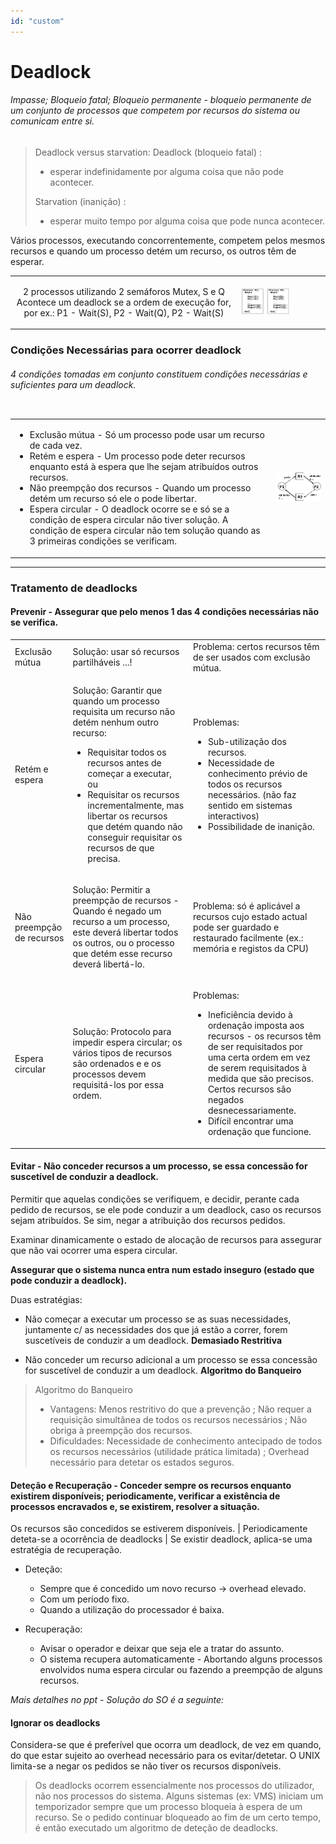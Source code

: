 ```yaml
---
id: "custom"
---
```


<!-- @import "note-style.less" -->

<!-- https://detexify.kirelabs.org/classify.html -->
<!-- https://shd101wyy.github.io/markdown-preview-enhanced/#/ -->

<link href="https://fonts.googleapis.com/css2?family=Handlee&display=swap" rel="stylesheet">

<!--

<table>
  <tr>
    <th></th>
    <th></th>
  </tr>
  <tr>
    <td></td>
    <td></td>
  </tr>
  <tr>
    <td></td>
    <td></td>
  </tr>
</table>

<table>
  <td></td>
  <td></td>
</table>

-->

# Deadlock

###### *Impasse; Bloqueio fatal; Bloqueio permanente* - bloqueio permanente de um conjunto de processos que competem por recursos do sistema ou comunicam entre si.

> Deadlock versus starvation:
> Deadlock (bloqueio fatal) :
>   * esperar indefinidamente por alguma coisa que não pode acontecer.
> 
> Starvation (inanição) :
> 
>   * esperar muito tempo por alguma coisa que pode nunca acontecer.

Vários processos, executando concorrentemente, competem pelos mesmos recursos e quando um processo detém um recurso, os outros têm de esperar.

<table>
<td style="text-align: center;">

2 processos utilizando
2 semáforos Mutex, S e Q
Acontece um deadlock se a ordem de execução for, por ex.: 
P1 - Wait(S), P2 - Wait(Q), P2 - Wait(S)

</td>
<td>

<img src="./images/deadlock.png" width="60%">

</td>
<table>

### Condições Necessárias para ocorrer deadlock

###### 4 condições tomadas em conjunto constituem condições necessárias e suficientes para um deadlock.

<table>

<td style="text-align: left">

* Exclusão mútua - Só um processo pode usar um recurso de cada vez.
* Retém e espera - Um processo pode deter recursos enquanto está à espera que lhe sejam atribuídos outros recursos.
* Não preempção dos recursos - Quando um processo detém um recurso só ele o pode libertar.
* Espera circular - O deadlock ocorre se e só se a condição de espera circular não tiver solução. A condição de espera circular não tem solução quando as 3 primeiras condições se verificam.

</td>

<td>

![](./images/espera-circular.png)

</td>

</table>

----

### Tratamento de deadlocks

#### Prevenir - Assegurar que pelo menos 1 das 4 condições necessárias não se verifica.

<table>

<tr>
<td>
Exclusão mútua
</td>

<td>
Solução: usar só recursos partilháveis ...!
</td>

<td>
Problema: certos recursos têm de ser usados com exclusão mútua.
</td>
</tr>

<tr>
<td>
Retém e espera
</td>

<td>

Solução: Garantir que quando um processo requisita um recurso não detém nenhum outro recurso:
* Requisitar todos os recursos antes de começar a executar, ou
* Requisitar os recursos incrementalmente, mas libertar os recursos que detém quando não conseguir requisitar os recursos de que precisa.

</td>

<td>

Problemas:
* Sub-utilização dos recursos.
* Necessidade de conhecimento prévio de todos os recursos necessários. (não faz sentido em sistemas interactivos)
* Possibilidade de inanição.

</td>
</tr>

<tr>
<td>
Não preempção de recursos
</td>

<td>

Solução: Permitir a preempção de recursos - Quando é negado um recurso a um processo, este deverá libertar todos os outros, ou o processo que detém esse recurso deverá libertá-lo.

</td>

<td>

Problema: só é aplicável a recursos cujo estado actual pode ser guardado e restaurado facilmente (ex.: memória e registos da CPU)

</td>
</tr>

<tr>
<td>
Espera circular
</td>

<td>

Solução: Protocolo para impedir espera circular; os vários tipos de recursos são ordenados e e os processos devem requisitá-los por essa ordem.

</td>

<td>

Problemas:
* Ineficiência devido à ordenação imposta aos recursos - os recursos têm de ser requisitados por uma certa ordem em vez de serem requisitados à medida que são precisos. Certos recursos são negados desnecessariamente.
* Difícil encontrar uma ordenação que funcione.

</td>
</tr>


</table>

#### Evitar - Não conceder recursos a um processo, se essa concessão for suscetível de conduzir a deadlock.

Permitir que aquelas condições se verifiquem, e decidir, perante cada pedido de recursos, se ele pode conduzir a um deadlock, caso os recursos sejam atribuídos. Se sim, negar a atribuição dos recursos pedidos.

Examinar dinamicamente o estado de alocação de recursos para assegurar que não vai ocorrer uma espera circular.

**Assegurar que o sistema nunca entra num estado inseguro (estado que pode conduzir a deadlock).**

Duas estratégias:

* Não começar a executar um processo se as suas necessidades, juntamente c/ as necessidades dos que já estão a correr, forem suscetíveis de conduzir a um deadlock. **Demasiado Restritiva**

* Não conceder um recurso adicional a um processo se essa concessão for suscetível de conduzir a um deadlock. **Algoritmo do Banqueiro**

> Algoritmo do Banqueiro
> * Vantagens: Menos restritivo do que a prevenção ; Não requer a requisição simultânea de todos os recursos necessários ; Não obriga à preempção dos recursos.
> * Dificuldades: Necessidade de conhecimento antecipado de todos os recursos necessários (utilidade prática limitada) ; Overhead necessário para detetar os estados seguros.

#### Deteção e Recuperação - Conceder sempre os recursos enquanto existirem disponíveis; periodicamente, verificar a existência de processos encravados e, se existirem, resolver a situação.

Os recursos são concedidos se estiverem disponíveis. | Periodicamente deteta-se a ocorrência de deadlocks | Se existir deadlock, aplica-se uma estratégia de recuperação.

* Deteção:
  * Sempre que é concedido um novo recurso $\rightarrow$ overhead elevado.
  * Com um período fixo.
  * Quando a utilização do processador é baixa.

* Recuperação:
  * Avisar o operador e deixar que seja ele a tratar do assunto.
  * O sistema recupera automaticamente - Abortando alguns processos envolvidos numa espera circular ou fazendo a preempção de alguns recursos.

*Mais detalhes no ppt - Solução do SO é a seguinte:*

#### Ignorar os deadlocks

Considera-se que é preferível que ocorra um deadlock, de vez em quando, do que estar sujeito ao overhead necessário para os evitar/detetar. O UNIX limita-se a negar os pedidos se não tiver os recursos disponíveis.

> Os deadlocks ocorrem essencialmente nos processos do utilizador, não nos processos do sistema. Alguns sistemas (ex: VMS) iniciam um temporizador sempre que um processo bloqueia à espera de um recurso. Se o pedido continuar bloqueado ao fim de um certo tempo, é então executado um algoritmo de deteção de deadlocks.